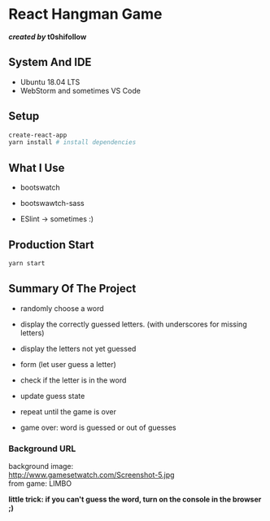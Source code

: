 

# React Hangman Game

**_created by_ t0shifollow** 

## System And IDE

  * Ubuntu 18.04 LTS
  * WebStorm and sometimes VS Code


## Setup

```sh
create-react-app
yarn install # install dependencies
```
## What I Use

* bootswatch

* bootswawtch-sass

* ESlint -> sometimes :)


## Production Start

```sh
yarn start
```

## Summary Of The Project

* randomly choose a word

* display the correctly guessed letters. (with underscores for missing letters)

* display the letters not yet guessed

* form (let user guess a letter)

* check if the letter is in the word

* update guess state

* repeat until the game is over

* game over: word is guessed or out of guesses

### Background URL
 background image:<br> http://www.gamesetwatch.com/Screenshot-5.jpg<br> from game: LIMBO
 
 **little trick: if you can't guess the word, turn on the console in the browser ;)**